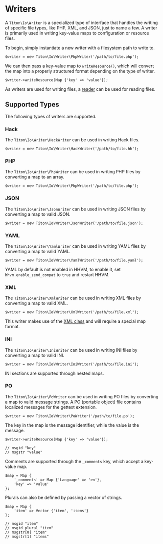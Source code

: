 # Writers #

A `Titon\Io\Writer` is a specialized type of interface that handles the writing of specific file types, like PHP, XML, and JSON, just to name a few. A writer is primarily used in writing key-value maps to configuration or resource files.

To begin, simply instantiate a new writer with a filesystem path to write to.

```hack
$writer = new Titon\Io\Writer\PhpWriter('/path/to/file.php');
```

We can then pass a key-value map to `writeResource()`, which will convert the map into a properly structured format depending on the type of writer.

```hack
$writer->writeResource(Map {'key' => 'value'});
```

As writers are used for writing files, a [reader](readers.md) can be used for reading files.

## Supported Types ###

The following types of writers are supported.

### Hack ###

The `Titon\Io\Writer\HackWriter` can be used in writing Hack files.

```hack
$writer = new Titon\Io\Writer\HackWriter('/path/to/file.hh');
```

### PHP ###

The `Titon\Io\Writer\PhpWriter` can be used in writing PHP files by converting a map to an array.

```hack
$writer = new Titon\Io\Writer\PhpWriter('/path/to/file.php');
```

### JSON ###

The `Titon\Io\Writer\JsonWriter` can be used in writing JSON files by converting a map to valid JSON.

```hack
$writer = new Titon\Io\Writer\JsonWriter('/path/to/file.json');
```

### YAML ###

The `Titon\Io\Writer\YamlWriter` can be used in writing YAML files by converting a map to valid YAML.

```hack
$writer = new Titon\Io\Writer\YamlWriter('/path/to/file.yaml');
```

YAML by default is not enabled in HHVM, to enable it, set `hhvm.enable_zend_compat` to `true` and restart HHVM.

### XML ###

The `Titon\Io\Writer\XmlWriter` can be used in writing XML files by converting a map to valid XML.

```hack
$writer = new Titon\Io\Writer\XmlWriter('/path/to/file.xml');
```

This writer makes use of the [XML class](../type/xml.md) and will require a special map format.

### INI ###

The `Titon\Io\Writer\IniWriter` can be used in writing INI files by converting a map to valid INI. 

```hack
$writer = new Titon\Io\Writer\IniWriter('/path/to/file.ini');
```

INI sections are supported through nested maps.

### PO ###

The `Titon\Io\Writer\PoWriter` can be used in writing PO files by converting a map to valid message strings. A PO (portable object) file contains localized messages for the gettext extension.

```hack
$writer = new Titon\Io\Writer\PoWriter('/path/to/file.po');
```

The key in the map is the message identifier, while the value is the message. 

```hack
$writer->writeResource(Map {'key' => 'value'});

// msgid "key"
// msgstr "value"
```

Comments are supported through the `_comments` key, which accept a key-value map.

```hack
$map = Map {
    '_comments' => Map {'Language' => 'en'},
    'key' => 'value'
};
```

Plurals can also be defined by passing a vector of strings.

```hack
$map = Map {
    'item' => Vector {'item', 'items'}
};

// msgid "item"
// msgid_plural "item"
// msgstr[0] "item"
// msgstr[1] "items"
```
